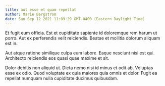 ```yaml
---
title: aut esse et quam repellat
author: Marie Bergstrom
date: Sun Sep 12 2021 11:09:29 GMT-0400 (Eastern Daylight Time)
---
```

Et fugit eum officia. Est et cupiditate sapiente id doloremque rem harum ut porro. Aut ex perferendis velit reiciendis. Beatae et mollitia dolorum aliquam est in.

 Aut atque ratione similique culpa eum labore. Eaque nesciunt nisi est qui. Architecto reiciendis eos quasi quae maxime et sit.

 Dolor debitis non aliquid ut. Dicta nemo nisi id minus et odit ab. Voluptas esse ex odio. Quod voluptate ex quia maiores quia omnis et dolor. Fugit ea repellat numquam nulla cupiditate ducimus quibusdam.
